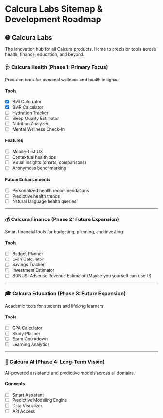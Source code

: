 # Calcura Labs Sitemap & Development Roadmap

## 🌐 Calcura Labs
The innovation hub for all Calcura products. Home to precision tools across health, finance, education, and beyond.

### 🩺 Calcura Health (Phase 1: Primary Focus)
Precision tools for personal wellness and health insights.

#### Tools
- [x] BMI Calculator
- [x] BMR Calculator
- [ ] Hydration Tracker
- [ ] Sleep Quality Estimator
- [ ] Nutrition Analyzer
- [ ] Mental Wellness Check-In

#### Features
- [ ] Mobile-first UX
- [ ] Contextual health tips
- [ ] Visual insights (charts, comparisons)
- [ ] Anonymous benchmarking

#### Future Enhancements
- [ ] Personalized health recommendations
- [ ] Predictive health trends
- [ ] Natural language health queries

---

### 💰 Calcura Finance (Phase 2: Future Expansion)
Smart financial tools for budgeting, planning, and investing.

#### Tools
- [ ] Budget Planner
- [ ] Loan Calculator
- [ ] Savings Tracker
- [ ] Investment Estimator
- [ ] BONUS: Adsense Revenue Estimator (Maybe you yourself can use it!)

---

### 🎓 Calcura Education (Phase 3: Future Expansion)
Academic tools for students and lifelong learners.

#### Tools
- [ ] GPA Calculator
- [ ] Study Planner
- [ ] Exam Countdown
- [ ] Learning Analytics

---

### 🤖 Calcura AI (Phase 4: Long-Term Vision)
AI-powered assistants and predictive models across all domains.

#### Concepts
- [ ] Smart Assistant
- [ ] Predictive Modeling Engine
- [ ] Data Visualizer
- [ ] API Access